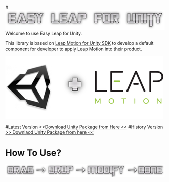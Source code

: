 #![alt text](/img/Title.png)
Welcome to use Easy Leap for Unity.

This library is based on [Leap Motion for Unity SDK](https://developer.leapmotion.com/downloads/unity) to develop a default component for developer to apply Leap Motion into their product.

![alt text](/img/easyleap_for_unity_header.png)

#Latest Version
[>>Download Unity Package from Here <<](https://drive.google.com/file/d/0B-QuZr_n9AXIbWM5NGFGQ0NYMVE/view?usp=sharing)
#History Version
[>> Downlaod Unity Package from here <<](https://drive.google.com/file/d/0B-QuZr_n9AXIdXFHWEt5bURMeVU/view?usp=sharing)

# How To Use?
![alt text](/img/howtouse.png)
